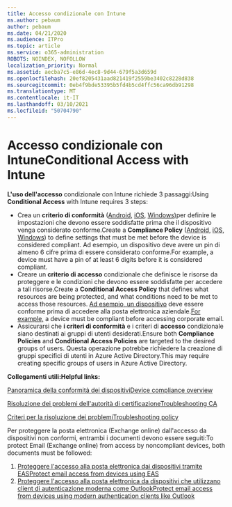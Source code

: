 ```yaml
---
title: Accesso condizionale con Intune
ms.author: pebaum
author: pebaum
ms.date: 04/21/2020
ms.audience: ITPro
ms.topic: article
ms.service: o365-administration
ROBOTS: NOINDEX, NOFOLLOW
localization_priority: Normal
ms.assetid: aecba7c5-e86d-4ec8-9d44-679f5a3d659d
ms.openlocfilehash: 20ef8205431aad821419f2559be3402c8228d838
ms.sourcegitcommit: 0eb4f9bde53395b5fd4b5cd4ffc56ca96db91298
ms.translationtype: MT
ms.contentlocale: it-IT
ms.lasthandoff: 03/10/2021
ms.locfileid: "50704790"
---
```

# <a name="conditional-access-with-intune"></a><span data-ttu-id="c2588-102">Accesso condizionale con Intune</span><span class="sxs-lookup"><span data-stu-id="c2588-102">Conditional Access with Intune</span></span>

<span data-ttu-id="c2588-103">**L'uso dell'accesso** condizionale con Intune richiede 3 passaggi:</span><span class="sxs-lookup"><span data-stu-id="c2588-103">Using  **Conditional Access**  with Intune requires 3 steps:</span></span>

- <span data-ttu-id="c2588-104">Crea un  **criterio di conformità**  ([Android,](https://docs.microsoft.com/intune/compliance-policy-create-android)  [iOS,](https://docs.microsoft.com/intune/compliance-policy-create-ios)  [Windows)](https://docs.microsoft.com//intune/compliance-policy-create-windows)per definire le impostazioni che devono essere soddisfatte prima che il dispositivo venga considerato conforme.</span><span class="sxs-lookup"><span data-stu-id="c2588-104">Create a  **Compliance Policy**  ([Android](https://docs.microsoft.com/intune/compliance-policy-create-android),  [iOS](https://docs.microsoft.com/intune/compliance-policy-create-ios),  [Windows](https://docs.microsoft.com//intune/compliance-policy-create-windows)) to define settings that must be met before the device is considered compliant.</span></span> <span data-ttu-id="c2588-105">Ad esempio, un dispositivo deve avere un pin di almeno 6 cifre prima di essere considerato conforme.</span><span class="sxs-lookup"><span data-stu-id="c2588-105">For example, a device must have a pin of at least 6 digits before it is considered compliant.</span></span>
- <span data-ttu-id="c2588-106">Creare un **criterio di accesso**  condizionale che definisce le risorse da proteggere e le condizioni che devono essere soddisfatte per accedere a tali risorse.</span><span class="sxs-lookup"><span data-stu-id="c2588-106">Create a **Conditional Access Policy**  that defines what resources are being protected, and what conditions need to be met to access those resources.</span></span>  <span data-ttu-id="c2588-107">[Ad esempio, un dispositivo](https://docs.microsoft.com/intune/tutorial-protect-email-on-unmanaged-devices#create-conditional-access-policies)  deve essere conforme prima di accedere alla posta elettronica aziendale.</span><span class="sxs-lookup"><span data-stu-id="c2588-107">[For example,](https://docs.microsoft.com/intune/tutorial-protect-email-on-unmanaged-devices#create-conditional-access-policies)  a device must be compliant before accessing corporate email.</span></span>
- <span data-ttu-id="c2588-108">Assicurarsi che **i criteri di conformità**  e i criteri di  **accesso**  condizionale siano destinati ai gruppi di utenti desiderati.</span><span class="sxs-lookup"><span data-stu-id="c2588-108">Ensure both **Compliance Policies**  and  **Conditional Access Policies**  are targeted to the desired groups of users.</span></span> <span data-ttu-id="c2588-109">Questa operazione potrebbe richiedere la creazione di gruppi specifici di utenti in Azure Active Directory.</span><span class="sxs-lookup"><span data-stu-id="c2588-109">This may require creating specific groups of users in Azure Active Directory.</span></span>

<span data-ttu-id="c2588-110">**Collegamenti utili:**</span><span class="sxs-lookup"><span data-stu-id="c2588-110">**Helpful links:**</span></span>

[<span data-ttu-id="c2588-111">Panoramica della conformità dei dispositivi</span><span class="sxs-lookup"><span data-stu-id="c2588-111">Device compliance overview</span></span>](https://docs.microsoft.com/intune/device-compliance-get-started)

[<span data-ttu-id="c2588-112">Risoluzione dei problemi dell'autorità di certificazione</span><span class="sxs-lookup"><span data-stu-id="c2588-112">Troubleshooting CA</span></span>](https://docs.microsoft.com/intune/troubleshoot-conditional-access)

[<span data-ttu-id="c2588-113">Criteri per la risoluzione dei problemi</span><span class="sxs-lookup"><span data-stu-id="c2588-113">Troubleshooting policy</span></span>](https://docs.microsoft.com/troubleshoot/mem/intune/troubleshoot-policies-in-microsoft-intune)

<span data-ttu-id="c2588-114">Per proteggere la posta elettronica (Exchange online) dall'accesso da dispositivi non conformi, entrambi i documenti devono essere seguiti:</span><span class="sxs-lookup"><span data-stu-id="c2588-114">To protect Email (Exchange online) from access by noncompliant devices, both documents must be followed:</span></span>

1. [<span data-ttu-id="c2588-115">Proteggere l'accesso alla posta elettronica dai dispositivi tramite EAS</span><span class="sxs-lookup"><span data-stu-id="c2588-115">Protect email access from devices using EAS</span></span>](https://docs.microsoft.com/intune/tutorial-protect-email-on-unmanaged-devices)
2. [<span data-ttu-id="c2588-116">Proteggere l'accesso alla posta elettronica da dispositivi che utilizzano client di autenticazione moderna come Outlook</span><span class="sxs-lookup"><span data-stu-id="c2588-116">Protect email access from devices using modern authentication clients like Outlook</span></span>](https://docs.microsoft.com/intune/tutorial-protect-email-on-enrolled-devices)
